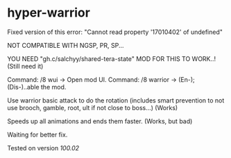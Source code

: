 # hyper-warrior

Fixed version of this error: "Cannot read property '17010402' of undefined"

NOT COMPATIBLE WITH NGSP, PR, SP...

YOU NEED "gh.c/salchyy/shared-tera-state" MOD FOR THIS TO WORK..! (Still need it)

Command: /8 wui     -> Open mod UI.
Command: /8 warrior -> (En-);(Dis-)..able the mod.

Use warrior basic attack to do the rotation (includes smart prevention to not use brooch, gamble, root, ult if not close to boss...) (Works)

Speeds up all animations and ends them faster. (Works, but bad)

Waiting for better fix.

Tested on version *100.02*
